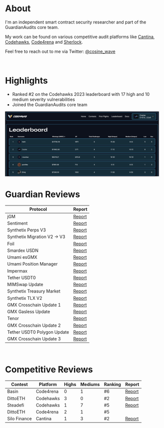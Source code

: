# About

I'm an independent smart contract security researcher and part of the GuardianAudits core team.

My work can be found on various competitive audit platforms like [Cantina](https://cantina.xyz/u/Cosine), [Codehawks](https://www.codehawks.com/profile/clkc7trh30004l208e0okerdn), [Code4rena](https://code4rena.com/@Cosine) and [Sherlock](https://audits.sherlock.xyz/watson/cosine).

Feel free to reach out to me via Twitter: [@cosine_wave](https://twitter.com/cosine_wave)

<br>

# Highlights

- Ranked #2 on the Codehawks 2023 leaderboard with 17 high and 10 medium severity vulnerabilities
- Joined the GuardianAudits core team

<img src="./images/codehawks_leaderboard.png" width="900">

<br>

# Guardian Reviews

| Protocol                     | Report                                                       |
| ---------------------------- | ------------------------------------------------------------ |
| jGM                          | [Report](https://github.com/GuardianAudits/Audits/tree/main) |
| Sentiment                    | [Report](https://github.com/GuardianAudits/Audits/tree/main) |
| Synthetix Perps V3           | [Report](https://github.com/GuardianAudits/Audits/tree/main) |
| Synthetix Migration V2 -> V3 | [Report](https://github.com/GuardianAudits/Audits/tree/main) |
| Foil                         | [Report](https://github.com/GuardianAudits/Audits/tree/main) |
| Smardex USDN                 | [Report](https://github.com/GuardianAudits/Audits/tree/main) |
| Umami esGMX                  | [Report](https://github.com/GuardianAudits/Audits/tree/main) |
| Umami Position Manager       | [Report](https://github.com/GuardianAudits/Audits/tree/main) |
| Impermax                     | [Report](https://github.com/GuardianAudits/Audits/tree/main) |
| Tether USDT0                 | [Report](https://github.com/GuardianAudits/Audits/tree/main) |
| MIMSwap Update               | [Report](https://github.com/GuardianAudits/Audits/tree/main) |
| Synthetix Treasury Market    | [Report](https://github.com/GuardianAudits/Audits/tree/main) |
| Synthetix TLX V2             | [Report](https://github.com/GuardianAudits/Audits/tree/main) |
| GMX Crosschain Update 1      | [Report](https://github.com/GuardianAudits/Audits/tree/main) |
| GMX Gasless Update           | [Report](https://github.com/GuardianAudits/Audits/tree/main) |
| Tenor                        | [Report](https://github.com/GuardianAudits/Audits/tree/main) |
| GMX Crosschain Update 2      | [Report](https://github.com/GuardianAudits/Audits/tree/main) |
| Tether USDT0 Polygon Update  | [Report](https://github.com/GuardianAudits/Audits/tree/main) |
| GMX Crosschain Update 3      | [Report](https://github.com/GuardianAudits/Audits/tree/main) |

<br>

# Competitive Reviews

| Contest        | Platform  | Highs | Mediums | Ranking  | Report                                                                           |
| -------------- | --------- | ----- | ------- | -------- | -------------------------------------------------------------------------------- |
| Basin          | Code4rena | 0     | 1       | #6        | [Report](https://code4rena.com/reports/2023-07-basin)                            |
| DittoETH       | Codehawks | 3     | 0       | #2        | [Report](https://www.codehawks.com/report/clm871gl00001mp081mzjdlwc)             |
| Steadefi       | Codehawks | 1     | 7       | #5        | [Report](https://www.codehawks.com/report/clo38mm260001la08daw5cbuf)             |
| DittoETH       | Code4rena | 2     | 1       | #5        |                                                                                  |
| Silo Finance   | Cantina   | 1     | 3       | #2        | [Report](https://drive.google.com/file/d/1t2cjGwcgzF9cf3vGAop10rQ5xfrD5Tj7/view) |
